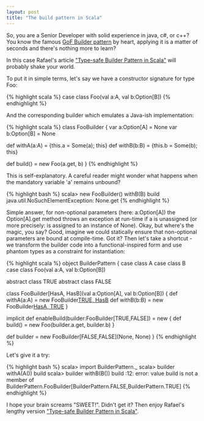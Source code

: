 ```yaml
---
layout: post
title: "The build pattern in Scala"
---
```


So, you are a Senior Developer with solid experience in java, c#, or c++? You know the famous <a href="http://en.wikipedia.org/wiki/Builder_pattern" target="_blank">GoF Builder pattern</a> by heart, applying it is a matter of seconds and there's nothing more to learn?

In this case Rafael's article <a href="http://blog.rafaelferreira.net/2008/07/type-safe-builder-pattern-in-scala.html" target="_blank">"Type-safe Builder Pattern in Scala"</a> will probably shake your world.

To put it in simple terms, let's say we have a constructor signature for type Foo:

{% highlight scala %}
case class Foo(val a:A, val b:Option[B])
{% endhighlight %}

And the corresponding builder which emulates a Java-ish implementation:

{% highlight scala %}
class FooBuilder  {
  var a:Option[A] = None
  var b:Option[B] = None

  def withA(a:A) = {this.a = Some(a); this}
  def withB(b:B) = {this.b = Some(b); this}

  def build() = new Foo(a.get, b)
}
{% endhighlight %}

This is self-explanatory. A careful reader might wonder what happens when the mandatory variable 'a' remains unbound?

{% highlight bash %}
scala> new FooBuilder() withB(B) build
java.util.NoSuchElementException: None.get
{% endhighlight %}

Simple answer, for non-optional parameters (here: a:Option[A]) the Option[A].get method throws an exception at run-time if a is unassigned (or more precisely: is assigned to an instance of None).
Okay, but where's the magic, you say? Good, imagine we could statically ensure that non-optional parameters are bound at compile-time. Got it? Then let's take a shortcut - we transform the builder code into a functional-inspired form and use phantom types as a constraint for instantiation:

{% highlight scala %}
object BuilderPattern {
  case class A
  case class B
  case class Foo(val a:A, val b:Option[B])

  abstract class TRUE
  abstract class FALSE

  class FooBuilder[HasA, HasB](val a:Option[A], val b:Option[B]) {
     def withA(a:A) = new FooBuilder[TRUE, HasB](Some(a),b)
     def withB(b:B) = new FooBuilder[HasA, TRUE](a,Some(b))
  }

  implicit def enableBuild(builder:FooBuilder[TRUE,FALSE]) = new { 
     def build() = new Foo(builder.a.get, builder.b) }

  def builder = new FooBuilder[FALSE,FALSE](None, None)
}
{% endhighlight %}

Let's give it a try:

{% highlight bash %}
scala> import BuilderPattern._
scala> builder withA(A()) build
scala> builder withB(B()) build
:12: error: value build is not a member of BuilderPattern.FooBuilder[BuilderPattern.FALSE,BuilderPattern.TRUE]
{% endhighlight %}

I hope your brain screams "SWEET!". Didn't get it? Then enjoy Rafael's lengthy version <a href="http://blog.rafaelferreira.net/2008/07/type-safe-builder-pattern-in-scala.html" target="_blank">"Type-safe Builder Pattern in Scala"</a>.
